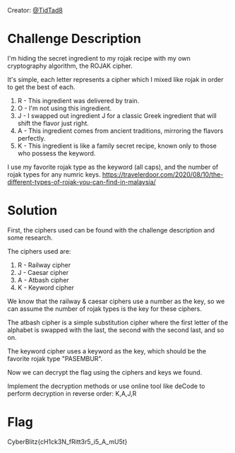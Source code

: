Creator: <a href="https://github.com/TidTad8">@TidTad8</a>

# Challenge Description
I'm hiding the secret ingredient to my rojak recipe with my own cryptography algorithm, the ROJAK cipher.

It's simple, each letter represents a cipher which I mixed like rojak in order to get the best of each.

1. R - This ingredient was delivered by train.
2. O - I'm not using this ingredient.
3. J - I swapped out ingredient J for a classic Greek ingredient that will shift the flavor just right.
4. A - This ingredient comes from ancient traditions, mirroring the flavors perfectly.
5. K - This ingredient is like a family secret recipe, known only to those who possess the keyword.

I use my favorite rojak type as the keyword (all caps), and the number of rojak types for any numric keys.
https://travelerdoor.com/2020/08/10/the-different-types-of-rojak-you-can-find-in-malaysia/

# Solution
First, the ciphers used can be found with the challenge description and some research.

The ciphers used are: 
1. R - Railway cipher
2. J - Caesar cipher
3. A - Atbash cipher
4. K - Keyword cipher

We know that the railway & caesar ciphers use a number as the key, so we can assume the number of rojak types is the key for these ciphers.

The atbash cipher is a simple substitution cipher where the first letter of the alphabet is swapped with the last, the second with the second last, and so on.

The keyword cipher uses a keyword as the key, which should be the favorite rojak type "PASEMBUR".

Now we can decrypt the flag using the ciphers and keys we found.

Implement the decryption methods or use online tool like deCode to perform decryption in reverse order: K,A,J,R 

# Flag
CyberBlitz{cH1ck3N_fRitt3r5_i5_A_mU5t}